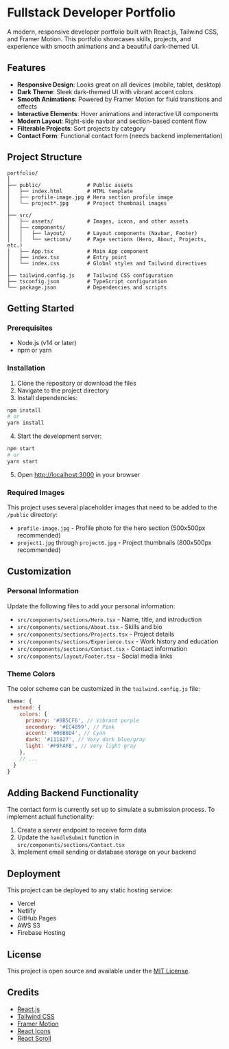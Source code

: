 # Fullstack Developer Portfolio

A modern, responsive developer portfolio built with React.js, Tailwind CSS, and Framer Motion. This portfolio showcases skills, projects, and experience with smooth animations and a beautiful dark-themed UI.

## Features

- **Responsive Design**: Looks great on all devices (mobile, tablet, desktop)
- **Dark Theme**: Sleek dark-themed UI with vibrant accent colors
- **Smooth Animations**: Powered by Framer Motion for fluid transitions and effects
- **Interactive Elements**: Hover animations and interactive UI components
- **Modern Layout**: Right-side navbar and section-based content flow
- **Filterable Projects**: Sort projects by category
- **Contact Form**: Functional contact form (needs backend implementation)

## Project Structure

```
portfolio/
│
├── public/               # Public assets
│   ├── index.html        # HTML template
│   ├── profile-image.jpg # Hero section profile image
│   └── project*.jpg      # Project thumbnail images
│
├── src/
│   ├── assets/           # Images, icons, and other assets
│   ├── components/
│   │   ├── layout/       # Layout components (Navbar, Footer)
│   │   └── sections/     # Page sections (Hero, About, Projects, etc.)
│   ├── App.tsx           # Main App component
│   ├── index.tsx         # Entry point
│   └── index.css         # Global styles and Tailwind directives
│
├── tailwind.config.js    # Tailwind CSS configuration
├── tsconfig.json         # TypeScript configuration
└── package.json          # Dependencies and scripts
```

## Getting Started

### Prerequisites

- Node.js (v14 or later)
- npm or yarn

### Installation

1. Clone the repository or download the files
2. Navigate to the project directory
3. Install dependencies:

```bash
npm install
# or
yarn install
```

4. Start the development server:

```bash
npm start
# or
yarn start
```

5. Open [http://localhost:3000](http://localhost:3000) in your browser

### Required Images

This project uses several placeholder images that need to be added to the `/public` directory:

- `profile-image.jpg` - Profile photo for the hero section (500x500px recommended)
- `project1.jpg` through `project6.jpg` - Project thumbnails (800x500px recommended)

## Customization

### Personal Information

Update the following files to add your personal information:

- `src/components/sections/Hero.tsx` - Name, title, and introduction
- `src/components/sections/About.tsx` - Skills and bio
- `src/components/sections/Projects.tsx` - Project details
- `src/components/sections/Experience.tsx` - Work history and education
- `src/components/sections/Contact.tsx` - Contact information
- `src/components/layout/Footer.tsx` - Social media links

### Theme Colors

The color scheme can be customized in the `tailwind.config.js` file:

```js
theme: {
  extend: {
    colors: {
      primary: '#8B5CF6', // Vibrant purple
      secondary: '#EC4899', // Pink
      accent: '#06B6D4', // Cyan
      dark: '#111827', // Very dark blue/gray
      light: '#F9FAFB', // Very light gray
    },
    // ...
  }
}
```

## Adding Backend Functionality

The contact form is currently set up to simulate a submission process. To implement actual functionality:

1. Create a server endpoint to receive form data
2. Update the `handleSubmit` function in `src/components/sections/Contact.tsx`
3. Implement email sending or database storage on your backend

## Deployment

This project can be deployed to any static hosting service:

- Vercel
- Netlify
- GitHub Pages
- AWS S3
- Firebase Hosting

## License

This project is open source and available under the [MIT License](LICENSE).

## Credits

- [React.js](https://reactjs.org/)
- [Tailwind CSS](https://tailwindcss.com/)
- [Framer Motion](https://www.framer.com/motion/)
- [React Icons](https://react-icons.github.io/react-icons/)
- [React Scroll](https://github.com/fisshy/react-scroll)
